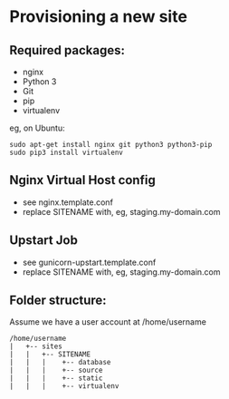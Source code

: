 Provisioning a new site
=======================

## Required packages:

* nginx
* Python 3
* Git
* pip
* virtualenv

eg, on Ubuntu:

    sudo apt-get install nginx git python3 python3-pip
    sudo pip3 install virtualenv
    
## Nginx Virtual Host config

* see nginx.template.conf
* replace SITENAME with, eg, staging.my-domain.com

## Upstart Job

* see gunicorn-upstart.template.conf
* replace SITENAME with, eg, staging.my-domain.com

## Folder structure:
Assume we have a user account at /home/username
```
/home/username
|   +-- sites
|   |   +-- SITENAME
|   |   |    +-- database
|   |   |    +-- source
|   |   |    +-- static
|   |   |    +-- virtualenv
```